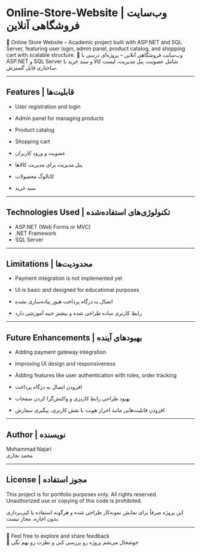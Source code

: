 # Online-Store-Website | وب‌سایت فروشگاهی آنلاین
📌 Online Store Website – Academic project built with ASP.NET and SQL Server, featuring user login, admin panel, product catalog, and shopping cart with scalable structure.  📌 وب‌سایت فروشگاهی آنلاین – پروژه‌ای درسی با ASP.NET و SQL Server شامل عضویت، پنل مدیریت، لیست کالا و سبد خرید با ساختاری قابل گسترش.

---

## Features | قابلیت‌ها
- User registration and login  
- Admin panel for managing products  
- Product catalog  
- Shopping cart  

- عضویت و ورود کاربران  
- پنل مدیریت برای مدیریت کالاها  
- کاتالوگ محصولات  
- سبد خرید  

---

## Technologies Used | تکنولوژی‌های استفاده‌شده
- ASP.NET (Web Forms or MVC)  
- .NET Framework  
- SQL Server  

---

## Limitations | محدودیت‌ها
- Payment integration is not implemented yet  
- UI is basic and designed for educational purposes  

- اتصال به درگاه پرداخت هنوز پیاده‌سازی نشده  
- رابط کاربری ساده طراحی شده و بیشتر جنبه آموزشی دارد  

---

## Future Enhancements | بهبودهای آینده
- Adding payment gateway integration  
- Improving UI design and responsiveness  
- Adding features like user authentication with roles, order tracking  

- افزودن اتصال به درگاه پرداخت  
- بهبود طراحی رابط کاربری و واکنش‌گرا کردن صفحات  
- افزودن قابلیت‌هایی مانند احراز هویت با نقش کاربری، پیگیری سفارش  

---

## Author | نویسنده
Mohammad Najari  
محمد نجاری  

---

## License | مجوز استفاده
This project is for portfolio purposes only. All rights reserved.  
Unauthorized use or copying of this code is prohibited.  

این پروژه صرفاً برای نمایش نمونه‌کار طراحی شده و هرگونه استفاده یا کپی‌برداری بدون اجازه، مجاز نیست.

---

🙏 Feel free to explore and share feedback  
🧡 خوشحال می‌شم پروژه رو بررسی کنی و نظرت رو بهم بگی
